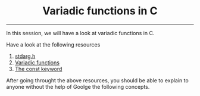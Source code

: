 <h1 align="center">Variadic functions in C</h1>
<hr/>

In this session, we will have a look at variadic functions in C.

Have a look at the following resources 

1. [stdarg.h](https://en.wikipedia.org/wiki/Stdarg.h)
2. [Variadic functions](https://www.gnu.org/software/libc/manual/html_node/Variadic-Functions.html)
3. [The const keyword](https://www.youtube.com/watch?v=1W4oyuOdXv8)

After going throught the above resources, you should be able to explain to anyone without the help of Goolge the following concepts.

